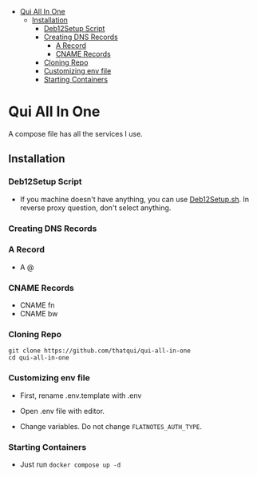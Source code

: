 - [Qui All In One](#qui-all-in-one)
    - [Installation](#installation)
        - [Deb12Setup Script](#deb12setup-script)
        - [Creating DNS Records](#creating-dns-records)
            - [A Record](#a-record)
            - [CNAME Records](#cname-records)
        - [Cloning Repo](#cloning-repo)
        - [Customizing env file](#customizing-env-file)
        - [Starting Containers](#starting-containers)
        

# Qui All In One
A compose file has all the services I use.

## Installation

### Deb12Setup Script

- If you machine doesn't have anything, you can use [Deb12Setup.sh](https://gist.github.com/thatqui/92f187bd87816cf6db0bd57db7f5a577). In reverse proxy question, don't select anything.

### Creating DNS Records

### A Record
- A @ <your ip>

### CNAME Records
- CNAME fn <yourmaindomain>
- CNAME bw <yourmaindomain>

### Cloning Repo

```
git clone https://github.com/thatqui/qui-all-in-one
cd qui-all-in-one
```

### Customizing env file

- First, rename .env.template with .env

- Open .env file with editor.

- Change variables. Do not change `FLATNOTES_AUTH_TYPE`.

### Starting Containers

- Just run `docker compose up -d`
